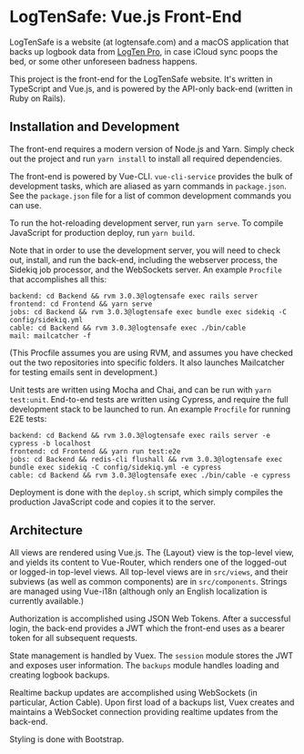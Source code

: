 # LogTenSafe: Vue.js Front-End

LogTenSafe is a website (at logtensafe.com) and a macOS application that backs
up logbook data from [LogTen Pro](https://coradine.com), in case iCloud sync
poops the bed, or some other unforeseen badness happens.

This project is the front-end for the LogTenSafe website. It's written in
TypeScript and Vue.js, and is powered by the API-only back-end (written in Ruby
on Rails).

## Installation and Development

The front-end requires a modern version of Node.js and Yarn. Simply check out
the project and run `yarn install` to install all required dependencies.

The front-end is powered by Vue-CLI. `vue-cli-service` provides the bulk of
development tasks, which are aliased as yarn commands in `package.json`. See
the `package.json` file for a list of common development commands you can use.

To run the hot-reloading development server, run `yarn serve`. To compile
JavaScript for production deploy, run `yarn build`.

Note that in order to use the development server, you will need to check out,
install, and run the back-end, including the webserver process, the Sidekiq
job processor, and the WebSockets server. An example `Procfile` that
accomplishes all this:

```
backend: cd Backend && rvm 3.0.3@logtensafe exec rails server
frontend: cd Frontend && yarn serve
jobs: cd Backend && rvm 3.0.3@logtensafe exec bundle exec sidekiq -C config/sidekiq.yml
cable: cd Backend && rvm 3.0.3@logtensafe exec ./bin/cable
mail: mailcatcher -f
```

(This Procfile assumes you are using RVM, and assumes you have checked out the
two repositories into specific folders. It also launches Mailcatcher for
testing emails sent in development.)

Unit tests are written using Mocha and Chai, and can be run with
`yarn test:unit`. End-to-end tests are written using Cypress, and require the
full development stack to be launched to run. An example `Procfile` for running
E2E tests:

```
backend: cd Backend && rvm 3.0.3@logtensafe exec rails server -e cypress -b localhost
frontend: cd Frontend && yarn run test:e2e
jobs: cd Backend && redis-cli flushall && rvm 3.0.3@logtensafe exec bundle exec sidekiq -C config/sidekiq.yml -e cypress
cable: cd Backend && rvm 3.0.3@logtensafe exec ./bin/cable -e cypress
```

Deployment is done with the `deploy.sh` script, which simply compiles the
production JavaScript code and copies it to the server.

## Architecture

All views are rendered using Vue.js. The {Layout} view is the top-level view,
and yields its content to Vue-Router, which renders one of the logged-out or
logged-in top-level views. All top-level views are in `src/views`, and their
subviews (as well as common components) are in `src/components`. Strings are
managed using Vue-i18n (although only an English localization is currently
available.)

Authorization is accomplished using JSON Web Tokens. After a successful login,
the back-end provides a JWT which the front-end uses as a bearer token for all
subsequent requests.

State management is handled by Vuex. The `session` module stores the JWT and
exposes user information. The `backups` module handles loading and creating
logbook backups.

Realtime backup updates are accomplished using WebSockets (in particular,
Action Cable). Upon first load of a backups list, Vuex creates and maintains
a WebSocket connection providing realtime updates from the back-end.

Styling is done with Bootstrap.
